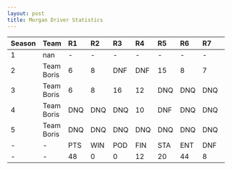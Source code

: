 ```yaml
---
layout: post 
title: Morgan Driver Statistics
--- 
```


| Season   | Team       | R1   | R2   | R3   | R4   | R5   | R6   | R7   | R8   | R9   | R10   | R11   | R12   | Pts   | Pos   |
|:---------|:-----------|:-----|:-----|:-----|:-----|:-----|:-----|:-----|:-----|:-----|:------|:------|:------|:------|:------|
| 1        | nan        | -    | -    | -    | -    | -    | -    | -    | -    | -    | -     | -     | -     | -     | -     |
| 2        | Team Boris | 6    | 8    | DNF  | DNF  | 15   | 8    | 7    | DNF  | DNF  | 9     | DNF   | DNF   | 24    | 17    |
| 3        | Team Boris | 6    | 8    | 16   | 12   | DNQ  | DNQ  | DNQ  | DNQ  | DNQ  | 5     | DNQ   | DNF   | 23    | 14    |
| 4        | Team Boris | DNQ  | DNQ  | DNQ  | 10   | DNF  | DNQ  | DNQ  | DNQ  | DNQ  | DNQ   | DNQ   | -     | 1     | 26    |
| 5        | Team Boris | DNQ  | DNQ  | DNQ  | DNQ  | DNQ  | DNQ  | DNQ  | DNQ  | -    | DNQ   | -     | -     | 0     | 41    |
| -        | -          | PTS  | WIN  | POD  | FIN  | STA  | ENT  | DNF  | NET  | DNQ  | %Fin  | PPR   | BST   | CHA   | RNK   |
| -        | -          | 48   | 0    | 0    | 12   | 20   | 44   | 8    | 2    | 24   | 60    | 1.09  | 5     | 0     | 25    |